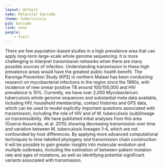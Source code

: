 ```yaml
---
layout: default
name: Molecular barcode
theme: tuberculosis
pid: barcode
link: none
people:
    - fcoll
---
```

There are few population-based studies in a high prevalence area that can apply long-term large-scale whole genome sequencing. It is more challenging to interpret transmission networks when there are many possible sources of infection. Understanding transmission in these high prevalence areas would have the greatest public health benefit. The Karonga Prevention Study (KPS) in northern Malawi has been conducting research on mycobacterial infections in the region since the 1980s, with incidence of new smear positive TB around 100/100,000 and HIV prevalence is 10%. Currently, we have over 2,000 Mycobacterium tuberculosis whole genome sequences and substantial meta data available, including HIV, household membership, contact histories and GPS data, which can be used to model explicitly important questions associated with transmission, including the role of HIV and of M. tuberculosis (sub)lineage on transmissibility. We have published initial analyses from this area (Guerra-Assuncão, et al. 2015) showing decreasing transmission over time and variation between M. tuberculosis lineages 1–4, which are not confounded by host differences. By applying more advanced computational techniques to time-labelled phylogeny and transmission chain construction it will be possible to gain greater insights into molecular evolution and multiple outbreaks, including the estimation of between-patient mutation rate and ages of mutations, as well as identifying potential significant variants associated with transmission. 